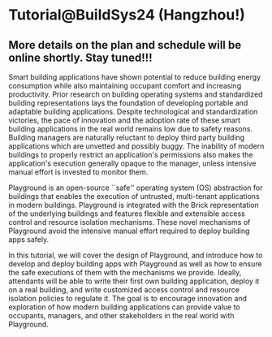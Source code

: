 # Tutorial@BuildSys24 (Hangzhou!)

## More details on the plan and schedule will be online shortly. Stay tuned!!!

Smart building applications have shown potential to reduce building energy consumption while also maintaining occupant comfort and increasing productivity. Prior research on building operating systems and standardized building representations lays the foundation of developing portable and adaptable building applications. Despite technological and standardization victories, the pace of innovation and the adoption rate of these smart building applications in the real world remains low due to safety reasons. Building managers are naturally reluctant to deploy third party building applications which are unvetted and possibly buggy. The inability of modern buildings to properly restrict an application's permissions also makes the application's execution generally opaque to the manager, unless intensive manual effort is invested to monitor them.

Playground is an open-source ``safe'' operating system (OS) abstraction for buildings that enables the execution of untrusted, multi-tenant applications in modern buildings. Playground is integrated with the Brick representation of the underlying buildings and features flexible and extensible access control and resource isolation mechanisms. These novel mechanisms of Playground avoid the intensive manual effort required to deploy building apps safely.

In this tutorial, we will cover the design of Playground, and introduce how to develop and deploy building apps with Playground as well as how to ensure the safe executions of them with the mechanisms we provide. Ideally, attendants will be able to write their first own building application, deploy it on a real building, and write customized access control and resource isolation policies to regulate it. The goal is to encourage innovation and exploration of how modern building applications can provide value to occupants, managers, and other stakeholders in the real world with Playground.

